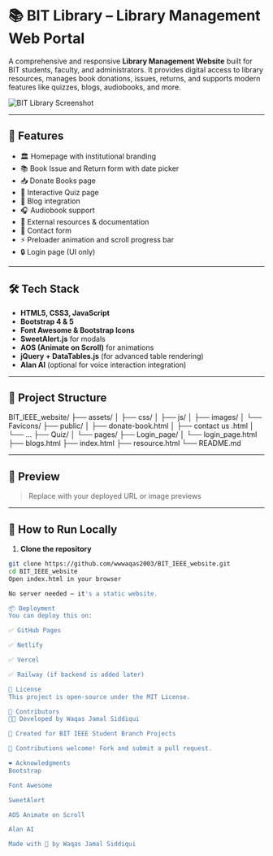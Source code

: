 # 📚 BIT Library – Library Management Web Portal

A comprehensive and responsive **Library Management Website** built for BIT students, faculty, and administrators. It provides digital access to library resources, manages book donations, issues, returns, and supports modern features like quizzes, blogs, audiobooks, and more.

![BIT Library Screenshot](assets/Favicons/favicon.ico)

---

## 🚀 Features

- 🏛️ Homepage with institutional branding
- 📚 Book Issue and Return form with date picker
- 📥 Donate Books page
- 🧠 Interactive Quiz page
- 📝 Blog integration
- 🎧 Audiobook support
- 🔗 External resources & documentation
- 📨 Contact form
- ⚡ Preloader animation and scroll progress bar
- 🔒 Login page (UI only)

---

## 🛠️ Tech Stack

- **HTML5, CSS3, JavaScript**
- **Bootstrap 4 & 5**
- **Font Awesome & Bootstrap Icons**
- **SweetAlert.js** for modals
- **AOS (Animate on Scroll)** for animations
- **jQuery + DataTables.js** (for advanced table rendering)
- **Alan AI** (optional for voice interaction integration)

---

## 📁 Project Structure

BIT_IEEE_website/
├── assets/
│ ├── css/
│ ├── js/
│ ├── images/
│ └── Favicons/
├── public/
│ ├── donate-book.html
│ ├── contact us .html
│ └── ...
├── Quiz/
│ └── pages/
├── Login_page/
│ └── login_page.html
├── blogs.html
├── index.html
├── resource.html
└── README.md


---

## 📸 Preview

> Replace with your deployed URL or image previews


---

## 🧪 How to Run Locally

1. **Clone the repository**

```bash
git clone https://github.com/wwwaqas2003/BIT_IEEE_website.git
cd BIT_IEEE_website
Open index.html in your browser

No server needed — it's a static website.

📦 Deployment
You can deploy this on:

✅ GitHub Pages

✅ Netlify

✅ Vercel

✅ Railway (if backend is added later)

📄 License
This project is open-source under the MIT License.

🙌 Contributors
👨‍💻 Developed by Waqas Jamal Siddiqui

🏫 Created for BIT IEEE Student Branch Projects

🤝 Contributions welcome! Fork and submit a pull request.

❤️ Acknowledgments
Bootstrap

Font Awesome

SweetAlert

AOS Animate on Scroll

Alan AI

Made with 💙 by Waqas Jamal Siddiqui

